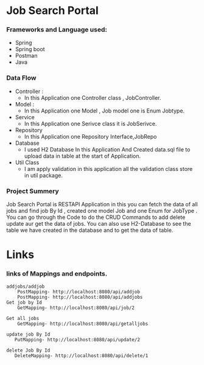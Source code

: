 #  Job Search Portal
### Frameworks and Language used:
 

* Spring
* Spring boot
* Postman
* Java

### Data Flow 
* Controller :
    * In this Application one Controller  class , JobController.
* Model :
    * In this Application one Model , Job model one is Enum Jobtype.
* Service
  * In this Application one Serivce class it is JobSerivce.
* Repository
  * In this Application one Repository Interface,JobRepo
* Database
  * I used H2 Database In this Application And Created data.sql file to upload data in table at the start of Application.
* Util Class
  * I am apply validation in this application all the validation class store in util package.

### Project Summery

Job Search Portal is RESTAPI Application in this you can fetch the data of all jobs and find job  By Id , created one model Job and one Enum for JobType  . You can go through the Code to do the CRUD Commands to add delete update aur get the data of jobs. You can also use H2-Database to see the table we have created in the database and to get the data of table.

# Links

### links of Mappings and endpoints.

    addjobs/addjob
        PostMapping- http://localhost:8080/api/addjob
        PostMapping- http://localhost:8080/api/addjobs
    Get job by Id
        GetMapping- http://localhost:8080/api/job/2
       
    Get all jobs
        GetMapping- http://localhost:8080/api/getalljobs
    
    update job By Id
       PutMapping- http://localhost:8080/api/update/2
    
    delete Job By Id
       DeleteMapping- http://localhost:8080/api/delete/1
      
 
 

 
